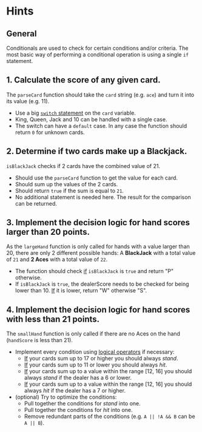 # Hints

## General

Conditionals are used to check for certain conditions and/or criteria. The most basic way of
performing a conditional operation is using a single `if` statement.

## 1. Calculate the score of any given card.

The `parseCard` function should take the `card` string (e.g. `ace`) and turn it into its value (e.g.
11).

- Use a big [`switch` statement][switch-statement] on the `card` variable.
- King, Queen, Jack and 10 can be handled with a single case.
- The switch can have a `default` case. In any case the function should return `0` for unknown
  cards.

## 2. Determine if two cards make up a Blackjack.

`isBlackJack` checks if 2 cards have the combined value of 21.

- Should use the `parseCard` function to get the value for each card.
- Should sum up the values of the 2 cards.
- Should return `true` if the sum is equal to `21`.
- No additional statement is needed here. The result for the comparison can be returned.

## 3. Implement the decision logic for hand scores larger than 20 points.

As the `largeHand` function is only called for hands with a value larger than 20, there are only 2
different possible hands: A **BlackJack** with a total value of `21` and **2 Aces** with a total
value of `22`.

- The function should check [if][if-statement] `isBlackJack` is `true` and return "P" otherwise.
- If `isBlackJack` is `true`, the dealerScore needs to be checked for being lower than
    10. [If][if-statement] it is lower, return "W" otherwise "S".

## 4. Implement the decision logic for hand scores with less than 21 points.

The `smallHand` function is only called if there are no Aces on the hand (`handScore` is less than
21).

- Implement every condition using [logical operators][logical-operators] if necessary:
    - [If][if-statement] your cards sum up to 17 or higher you should always _stand_.
    - [If][if-statement] your cards sum up to 11 or lower you should always _hit_.
    - [If][if-statement] your cards sum up to a value within the range [12, 16] you should always
      _stand_ if the dealer has a 6 or lower.
    - [If][if-statement] your cards sum up to a value within the range [12, 16] you should always
      _hit_ if the dealer has a 7 or higher.
- (optional) Try to optimize the conditions:
    - Pull together the conditions for _stand_ into one.
    - Pull together the conditions for _hit_ into one.
    - Remove redundant parts of the conditions (e.g. `A || !A && B` can be `A || B`).

[logical-operators]: https://docs.oracle.com/javase/tutorial/java/nutsandbolts/op2.html

[if-statement]: https://docs.oracle.com/javase/tutorial/java/nutsandbolts/if.html

[switch-statement]: https://docs.oracle.com/javase/tutorial/java/nutsandbolts/switch.html
